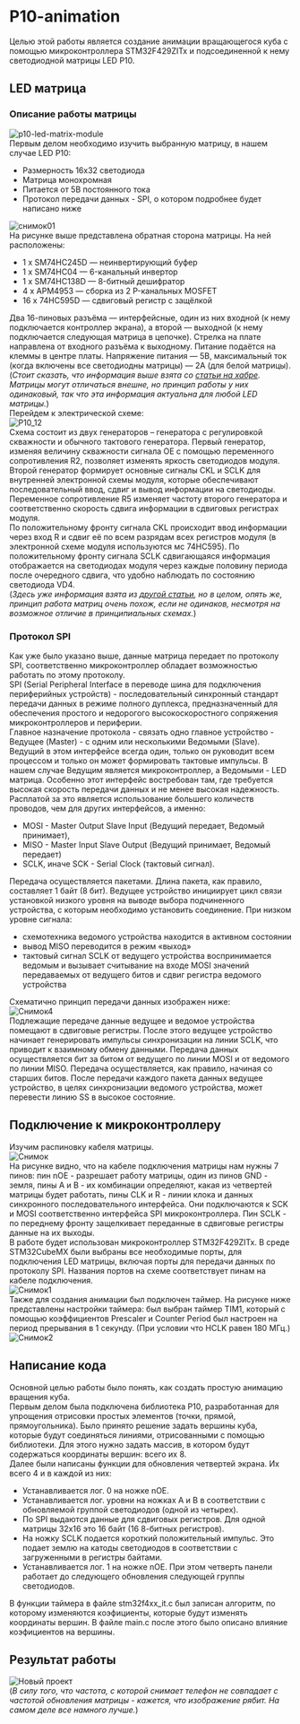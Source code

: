 # P10-animation
Целью этой работы является создание анимации вращающегося куба с помощью микроконтроллера STM32F429ZITx и подсоединенной к нему светодиодной матрицы LED P10. 
## LED матрица
### Описание работы матрицы  
![p10-led-matrix-module](https://github.com/LugenderGeist/P10-animation/assets/155521631/77afae54-c5bd-41d4-b9bd-e27f91a2f568)  
Первым делом необходимо изучить выбранную матрицу, в нашем случае LED P10:  
- Размерность 16х32 светодиода
- Матрица монохромная
- Питается от 5В постоянного тока
- Протокол передачи данных - SPI, о котором подробнее будет написано ниже  

![снимок01](https://github.com/LugenderGeist/P10-animation/assets/155521631/2655e0c6-e822-40b6-b940-67c5264a5b3f)  
На рисунке выше представлена обратная сторона матрицы. На ней расположены:
- 1 x SM74HC245D — неинвертирующий буфер
- 1 x SM74HC04 — 6-канальный инвертор
- 1 x SM74HC138D — 8-битный дешифратор
- 4 x APM4953 — сборка из 2 P-канальных MOSFET
- 16 x 74HC595D — сдвиговый регистр с защёлкой  

Два 16-пиновых разъёма — интерфейсные, один из них входной (к нему подключается контроллер экрана), а второй — выходной (к нему подключается следующая матрица в цепочке). Стрелка на плате направлена от входного разъёма к выходному.
Питание подаётся на клеммы в центре платы. Напряжение питания — 5В, максимальный ток (когда включены все светодиодны матрицы) — 2А (для белой матрицы).  
(*Стоит сказать, что информация выше взята со [статьи на хабре](https://habr.com/ru/articles/372215/). Матрицы могут отличаться внешне, но принцип работы у них одинаковый, так что эта информация актуальна для любой LED матрицы.*)  
Перейдем к электрической схеме:  
![P10_12](https://github.com/LugenderGeist/P10-animation/assets/155521631/9cd37edf-07c7-456a-bbfa-be69bec6876c)  
Схема состоит из двух генераторов – генератора с регулировкой скважности и обычного тактового генератора. Первый генератор, изменяя величину скважности сигнала OE с помощью переменного сопротивления R2, позволяет изменять яркость светодиодов модуля. Второй генератор формирует основные сигналы CKL и SCLK для внутренней электронной схемы модуля, которые обеспечивают последовательный ввод, сдвиг и вывод информации на светодиоды. Переменное сопротивление R5 изменяет частоту второго генератора и соответственно скорость сдвига информации в сдвиговых регистрах модуля.  
По положительному фронту сигнала CKL происходит ввод информации через вход R и сдвиг её по всем разрядам всех регистров модуля (в электронной схеме модуля используются мс 74HC595). По положительному фронту сигнала SCLK сдвигающаяся информация отображается на светодиодах модуля через каждые половину периода после очередного сдвига, что удобно наблюдать по состоянию светодиода VD4.  
(*Здесь уже информация взята из [другой статьи](https://sotvorimvmeste.ru/viewtopic.php?p=613), но в целом, опять же, принцип работа матриц очень похож, если не одинаков, несмотря на возможное отличие в принципиальных схемах.*)  
### Протокол SPI
Как уже было указано выше, данные матрица передает по протоколу SPI, соответственно микроконтроллер обладает возможностью работать по этому протоколу.  
SPI (Serial Peripheral Interface в переводе шина для подключения периферийных устройств) - последовательный синхронный стандарт передачи данных в режиме полного дуплекса, предназначенный для обеспечения простого и недорогого высокоскоростного сопряжения микроконтроллеров и периферии.  
Главное назначение протокола - связать одно главное устройство - Ведущее (Master) - с одним или несколькими Ведомыми (Slave). Ведущий в этом интерфейсе всегда один, только он руководит всем процессом и только он может формировать тактовые импульсы. В нашем случае Ведущим является микроконтроллер, а Ведомыми - LED матрица. Особенно этот интерфейс востребован там, где требуется высокая скорость передачи данных и не менее высокая надежность. Расплатой за это является использование большего количеств проводов, чем для других интерфейсов, а именно:
- MOSI - Master Output Slave Input (Ведущий передает, Ведомый принимает),
- MISO - Master Input Slave Output (Ведущий принимает, Ведомый передает)
- SCLK, иначе SCK - Serial Clock (тактовый сигнал).  

Передача осуществляется пакетами. Длина пакета, как правило, составляет 1 байт (8 бит). Ведущее устройство инициирует цикл связи установкой низкого уровня на выводе выбора подчиненного устройства, с которым необходимо установить соединение. При низком уровне сигнала:
- схемотехника ведомого устройства находится в активном состоянии
- вывод MISO переводится в режим «выход»
- тактовый сигнал SCLK от ведущего устройства воспринимается ведомым и вызывает считывание на входе MOSI значений передаваемых от ведущего битов и сдвиг регистра ведомого устройства  

Схематично принцип передачи данных изображен ниже:  
![Снимок4](https://github.com/LugenderGeist/P10-animation/assets/155521631/8a942177-5624-4514-8022-06be14d4903c)  
Подлежащие передаче данные ведущее и ведомое устройства помещают в сдвиговые регистры. После этого ведущее устройство начинает генерировать импульсы синхронизации на линии SCLK, что приводит к взаимному обмену данными. Передача данных осуществляется бит за битом от ведущего по линии MOSI и от ведомого по линии MISO. Передача осуществляется, как правило, начиная со старших битов. После передачи каждого пакета данных ведущее устройство, в целях синхронизации ведомого устройства, может перевести линию SS в высокое состояние.  

## Подключение к микроконтроллеру
Изучим распиновку кабеля матрицы.  
![Снимок](https://github.com/LugenderGeist/P10-animation/assets/155521631/3d142539-613a-451b-b602-192be63437b0)  
На рисунке видно, что на кабеле подключения матрицы нам нужны 7 пинов: пин nOE - разрешает работу матрицы, один из пинов GND - земля, пины A и B - их комбинации определяют, какая из четвертей матрицы будет работать, пины CLK и R - линии клока и данных синхронного последовательного интерфейса. Они подключаются к SCK и MOSI соответственно интерфейса SPI микроконтроллера. Пин SCLK - по переднему фронту защелкивает переданные в сдвиговые регистры данные на их выходы.  
В работе будет использован микроконтроллер STM32F429ZITx. В среде STM32CubeMX были выбраны все необходимые порты, для подключения LED матрицы, включая порты для передачи данных по протоколу SPI. Названия портов на схеме соответствует пинам на кабеле подключения.  
![Снимок1](https://github.com/LugenderGeist/P10-animation/assets/155521631/f36ed925-9b04-4e23-8a45-0a77de58fc87)  
Также для создания анимации был подключен таймер. На рисунке ниже представлены настройки таймера: был выбран таймер TIM1, который с помощью коэффициентов Prescaler и Counter Period был настроен на период прерывания в 1 секунду. (При условии что HCLK равен 180 МГц.)  
![Снимок2](https://github.com/LugenderGeist/P10-animation/assets/155521631/e6ca94a5-a4f2-4276-b456-76db7734b878)  
## Написание кода
Основной целью работы было понять, как создать простую анимацию вращения куба.  
Первым делом была подключена библиотека P10, разработанная для упрощения отрисовки простых элементов (точки, прямой, прямоугольника). Было принято решение задать вершины куба, которые будут соединяться линиями, отрисованными с помощью библиотеки. Для этого нужно задать массив, в котором будут содержаться координаты вершин: всего их 8.  
Далее были написаны функции для обновления четвертей экрана. Их всего 4 и в каждой из них:
- Устанавливается лог. 0 на ножке nOE.
- Устанавливается лог. уровни на ножках A и B в соответствии с обновляемой группой светодиодов (одной из четырех). 
- По SPI выдаются данные для сдвиговых регистров. Для одной матрицы 32x16 это 16 байт (16 8-битных регистров).
- На ножку SCLK подается короткий положительный импульс. Это подает землю на катоды светодиодов в соответствии с загруженными в регистры байтами.
- Устанавливается лог. 1 на ножке nOE. При этом четверть панели работает до следующего обновления следующей группы светодиодов.  

В функции таймера в файле stm32f4xx_it.c был записан алгоритм, по которому изменяются коэфициенты, которые будут изменять координаты вершин. В файле main.c после этого было описано влияние коэфициентов на вершины.  
## Результат работы
![Новый проект](https://github.com/LugenderGeist/P10-animation/assets/155521631/c1a3d3e4-a46c-4f43-88af-0b1bb3b6fe40)  
(*В силу того, что частота, с которой снимает телефон не совпадает с частотой обновления матрицы - кажется, что изображение рябит. На самом деле все намного лучше.*)
